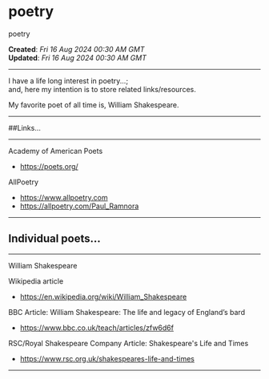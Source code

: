 # poetry
poetry

**Created**: *Fri 16 Aug 2024 00:30 AM GMT*  
**Updated**: *Fri 16 Aug 2024 00:30 AM GMT*  

-----

I have a life long interest in poetry...;  
and, here my intention is to store related links/resources.  

My favorite poet of all time is, William Shakespeare.  

-----

##Links...

-----

Academy of American Poets  
- https://poets.org/  

AllPoetry  
- https://www.allpoetry.com  
- https://allpoetry.com/Paul_Ramnora    

----

## Individual poets...

-----

William Shakespeare  

Wikipedia article  
- https://en.wikipedia.org/wiki/William_Shakespeare  

BBC Article: William Shakespeare: The life and legacy of England’s bard  
- https://www.bbc.co.uk/teach/articles/zfw6d6f  

RSC/Royal Shakespeare Company Article: Shakespeare's Life and Times  
- https://www.rsc.org.uk/shakespeares-life-and-times     



-----


  
